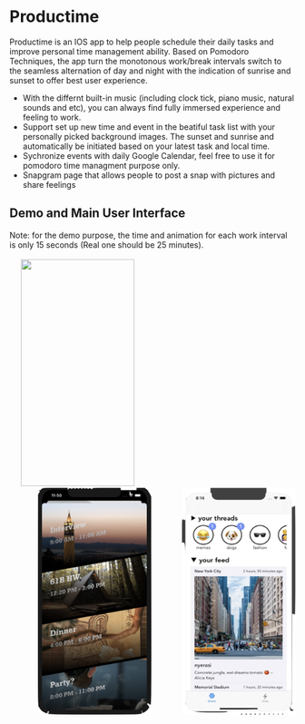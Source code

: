 # Productime
Productime is an IOS app to help people schedule their daily tasks and improve personal time management ability. Based on Pomodoro Techniques, the app turn the monotonous work/break intervals switch to the seamless alternation of day and night with the indication of sunrise and sunset to offer best user experience.

- With the differnt built-in music (including clock tick, piano music, natural sounds and etc), you can always find fully immersed experience and feeling to work.
- Support set up new time and event in the beatiful task list with your personally picked background images. The sunset and sunrise and automatically be initiated based on your latest task and local time.
- Sychronize events with daily Google Calendar, feel free to use it for pomodoro time managment purpose only.
- Snapgram page that allows people to post a snap with pictures and share feelings


## Demo and Main User Interface
Note: for the demo purpose, the time and animation for each work interval is only 15 seconds (Real one should be 25 minutes).
<br/><br/>
<span>
    <img src="documentSrc/demo1.gif"  width="200" height="400" hspace="20" />
    <img src="documentSrc/demo2.png"  width="200" height="400" hspace="50" />
    <img src="documentSrc/demo3.png"  width="200" height="400"/>
</span> 
